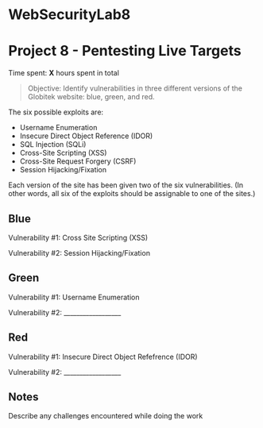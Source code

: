 # WebSecurityLab8
# Project 8 - Pentesting Live Targets

Time spent: **X** hours spent in total

> Objective: Identify vulnerabilities in three different versions of the Globitek website: blue, green, and red.

The six possible exploits are:
* Username Enumeration
* Insecure Direct Object Reference (IDOR)
* SQL Injection (SQLi)
* Cross-Site Scripting (XSS)
* Cross-Site Request Forgery (CSRF)
* Session Hijacking/Fixation

Each version of the site has been given two of the six vulnerabilities. (In other words, all six of the exploits should be assignable to one of the sites.)

## Blue

Vulnerability #1: Cross Site Scripting (XSS)

Vulnerability #2: Session Hijacking/Fixation


## Green

Vulnerability #1: Username Enumeration

Vulnerability #2: __________________


## Red

Vulnerability #1: Insecure Direct Object Refefrence (IDOR)

Vulnerability #2: __________________


## Notes

Describe any challenges encountered while doing the work

